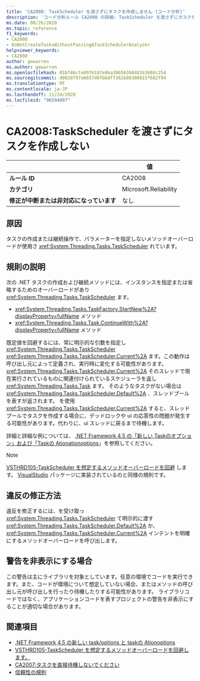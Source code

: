 ```yaml
---
title: 'CA2008: TaskScheduler を渡さずにタスクを作成しません (コード分析)'
description: 'コード分析ルール CA2008 の詳細: TaskScheduler を渡さずにタスクを作成しない'
ms.date: 08/26/2020
ms.topic: reference
f1_keywords:
- CA2008
- DoNotCreateTasksWithoutPassingATaskSchedulerAnalyzer
helpviewer_keywords:
- CA2008
author: gewarren
ms.author: gewarren
ms.openlocfilehash: 01bf46cfe0976107e86a3865639048163660c254
ms.sourcegitcommit: d8020797a6657d0fbbdff362b80300815f682f94
ms.translationtype: MT
ms.contentlocale: ja-JP
ms.lasthandoff: 11/24/2020
ms.locfileid: "96594097"
---
```

# <a name="ca2008-do-not-create-tasks-without-passing-a-taskscheduler"></a>CA2008:TaskScheduler を渡さずにタスクを作成しない

| | 値 |
|-|-|
| **ルール ID** |CA2008|
| **カテゴリ** |Microsoft.Reliability|
| **修正が中断または非対応になっています** |なし|

## <a name="cause"></a>原因

タスクの作成または継続操作で、パラメーターを指定しないメソッドオーバーロードが使用さ <xref:System.Threading.Tasks.TaskScheduler> れています。

## <a name="rule-description"></a>規則の説明

次の .NET タスクの作成および継続メソッドには、インスタンスを指定または省略するためのオーバーロードがあり <xref:System.Threading.Tasks.TaskScheduler> ます。

- <xref:System.Threading.Tasks.TaskFactory.StartNew%2A?displayProperty=fullName> メソッド
- <xref:System.Threading.Tasks.Task.ContinueWith%2A?displayProperty=fullName> メソッド

既定値を回避するには、常に明示的な引数を指定し <xref:System.Threading.Tasks.TaskScheduler> <xref:System.Threading.Tasks.TaskScheduler.Current%2A> ます。この動作は呼び出し元によって定義され、実行時に変化する可能性があります。 <xref:System.Threading.Tasks.TaskScheduler.Current%2A> そのスレッドで現在実行されているものに関連付けられているスケジューラを返し <xref:System.Threading.Tasks.Task> ます。 そのようなタスクがない場合は <xref:System.Threading.Tasks.TaskScheduler.Default%2A> 、スレッドプールを表すが返されます。 を使用 <xref:System.Threading.Tasks.TaskScheduler.Current%2A> すると、スレッドプールでタスクを作成する場合に、デッドロックや ui の応答性の問題が発生する可能性があります。代わりに、ui スレッドに戻るまで待機します。

詳細と詳細な例については、 [.NET Framework 4.5 の「新しい Taskのオプション」および「Taskの Ationationoptions](https://devblogs.microsoft.com/pfxteam/new-taskcreationoptions-and-taskcontinuationoptions-in-net-4-5/)」を参照してください。

> [!NOTE]
> [VSTHRD105-TaskScheduler を想定するメソッドオーバーロードを回避](https://github.com/microsoft/vs-threading/blob/master/doc/analyzers/VSTHRD105.md) します。 [VisualStudio](https://www.nuget.org/packages/Microsoft.VisualStudio.Threading.Analyzers) パッケージに実装されているのと同様の規則です。

## <a name="how-to-fix-violations"></a>違反の修正方法

違反を修正するには、を受け取っ <xref:System.Threading.Tasks.TaskScheduler> て明示的に渡す <xref:System.Threading.Tasks.TaskScheduler.Default%2A> か、 <xref:System.Threading.Tasks.TaskScheduler.Current%2A> インテントを明確にするメソッドオーバーロードを呼び出します。

## <a name="when-to-suppress-warnings"></a>警告を非表示にする場合

この警告は主にライブラリを対象としています。任意の環境でコードを実行できます。また、コードが環境について想定していない場合、またはメソッドの呼び出し元が呼び出しを行ったり待機したりする可能性があります。 ライブラリコードではなく、アプリケーションコードを表すプロジェクトの警告を非表示にすることが適切な場合があります。

## <a name="see-also"></a>関連項目

- [.NET Framework 4.5 の新しい task/options と taskの Ationoptions](https://devblogs.microsoft.com/pfxteam/new-taskcreationoptions-and-taskcontinuationoptions-in-net-4-5/)
- [VSTHRD105-TaskScheduler を想定するメソッドオーバーロードを回避します。](https://github.com/microsoft/vs-threading/blob/master/doc/analyzers/VSTHRD105.md)
- [CA2007:タスクを直接待機しないでください](ca2007.md)
- [信頼性の規則](reliability-warnings.md)
